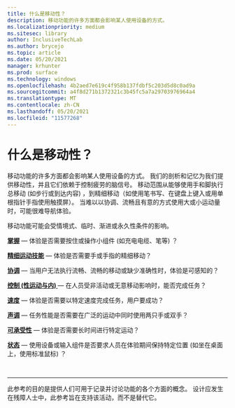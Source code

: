 ```yaml
---
title: 什么是移动性？
description: 移动功能的许多方面都会影响某人使用设备的方式。
ms.localizationpriority: medium
ms.sitesec: library
author: InclusiveTechLab
ms.author: brycejo
ms.topic: article
ms.date: 05/20/2021
manager: krhunter
ms.prod: surface
ms.technology: windows
ms.openlocfilehash: 4b2aed7e619c4f958b137fdbf5c203d5d8c0ad9a
ms.sourcegitcommit: a4f8d271b1372321c3b45fc5a7a29703976964a4
ms.translationtype: MT
ms.contentlocale: zh-CN
ms.lasthandoff: 05/20/2021
ms.locfileid: "11577268"
---
```

# <a name="what-is-mobility"></a>什么是移动性？

移动功能的许多方面都会影响某人使用设备的方式。 我们的剖析和记忆为我们提供移动性，并且它们依赖于控制疲劳的脑信号。 移动范围从能够使用手和脚执行总移动 (如步行或到达内容) ，到精细移动（如使用笔书写、在键盘上键入或用单根指针手指使用触摸屏）。 当难以以协调、流畅且有意的方式使用大或小运动量时，可能很难导航体验。

移动功能可能会受情境式、临时、渐进或永久性条件的影响。

**[掌握](mobility-grasp.md)** &mdash; 体验是否需要按住或操作小组件 (如充电电缆、笔等) ？

**[精细运动技能](mobility-fine-motor-skills.md)** &mdash; 体验是否需要手或手指的精细移动？

**[协调](mobility-coordination.md)** &mdash; 当用户无法执行流畅、流畅的移动或缺少准确性时，体验是可感知的？

**[控制 (性运动与内) ](mobility-control.md)** &mdash; 在人员受非活动或无意移动影响时，能否完成任务？

**[速度](mobility-speed.md)** &mdash; 体验是否需要以特定速度完成任务，用户要成功？

**[声调](mobility-muscle-tone.md)** &mdash; 任务性能是否需要在广泛的运动中同时使用两只手或双手？

**[可承受性](mobility-endurance.md)** &mdash; 体验是否需要长时间进行特定运动？

**[状态](mobility-posture.md)** &mdash; 使用设备或输入组件是否要求人员在体验期间保持特定位置 (如坐在桌面上，使用标准鼠标) ？

&nbsp;

[comment]: # (Footer 语句)
___
此参考的目的是提供人们可用于记录并讨论功能的各个方面的概念。 设计应发生在残障人士中，此参考旨在支持该活动，而不是替代它。 
